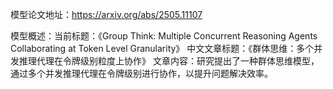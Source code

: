 模型论文地址：https://arxiv.org/abs/2505.11107

模型概述：当前标题：《Group Think: Multiple Concurrent Reasoning Agents Collaborating at Token Level Granularity》
中文文章标题：《群体思维：多个并发推理代理在令牌级别粒度上协作》
文章内容：研究提出了一种群体思维模型，通过多个并发推理代理在令牌级别进行协作，以提升问题解决效率。

